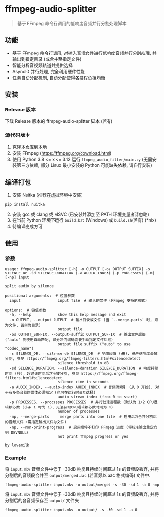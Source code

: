 # ffmpeg-audio-splitter
> 基于 FFmpeg 命令行调用的低响度音频并行分割处理脚本

## 功能
* 基于 FFmpeg 命令行调用, 对输入音频文件进行低响度音频并行分割处理, 并输出到指定目录 (或合并至指定文件)
* 智能分析音视频轨道并提供选择
* AsyncIO 并行处理, 完全利用硬件性能
* 任务自动分配机制, 自动分配使得各进程负担均衡

## 安装
### Release 版本
下载 Release 版本的 ffmpeg-audio-splitter 脚本 (若有)

### 源代码版本
1. 克隆本仓库到本地
2. 安装 FFmpeg (<https://ffmpeg.org/download.html>)
3. 使用 Python 3.8 <= x <= 3.12 运行 `ffmpeg_audio_filter/main.py` (无需安装第三方依赖, 部分 Linux 最小安装的 Python 可能缺失依赖, 请自行安装)

## 编译打包
1. 安装 Nuitka (推荐在虚拟环境中安装)
```shell
pip install nuitka
```
2. 安装 gcc 或 clang 或 MSVC (已安装并添加至 PATH 环境变量者请忽略)
3. 在当前 Python 环境下运行 `build.bat` (Windows) 或 `build.sh`(若有) (*nix)
4. 待编译完成方可

## 使用
### 参数
```
usage: ffmpeg-audio-splitter [-h] -o OUTPUT [-os OUTPUT_SUFFIX] -s SILENCE_DB -sd SILENCE_DURATION [-a AUDIO_INDEX] [-p PROCESSES] [-m] [-np] input

split audio by silence

positional arguments:  # 位置参数
  input                 input file  # 输入的文件 (FFmpeg 支持的格式)

options:  # 键值参数
  -h, --help            show this help message and exit
  -o OUTPUT, --output OUTPUT  # 输出目录或文件 (当 `--merge-parts` 时, 须为文件, 否则为目录)
                        output file
  -os OUTPUT_SUFFIX, --output-suffix OUTPUT_SUFFIX  # 输出文件后缀 ("auto" 则使用自动匹配, 部分冷门编码需要手动指定文件后缀)
                        output file suffix ("auto" to use "codec_name")
  -s SILENCE_DB, --silence-db SILENCE_DB  # 响度阈值 (dB), 低于该响度会被分割, 参见 https://ffmpeg.org/ffmpeg-filters.html#silencedetect
                        silence threshold in dB
  -sd SILENCE_DURATION, --silence-duration SILENCE_DURATION  # 响度持续时间 (秒), 超过该时间后才会被分割, 参见 https://ffmpeg.org/ffmpeg-filters.html#silencedetect
                        silence time in seconds
  -a AUDIO_INDEX, --audio-index AUDIO_INDEX  # 音频流索引 (从 0 开始), 对于有多条音轨的媒体必须指定 (也可在运行时交互选择)
                        audio stream index (from 0 to start)
  -p PROCESSES, --processes PROCESSES  # 并行处理进程数 (默认为 1/2 CPU逻辑核心数 (小于 1 时为 1), 无法获取CPU逻辑核心数时则为 4)
                        number of processes
  -mp, --merge-parts     merge parts into one file  # 启用后将合并分割后的音频文件 (需指定输出文件为文件)
  -np, --non-print-progress  # 启用后将不打印 FFmpeg 进度 (将标准输出重定向到 DEVNULL)
                        not print ffmpeg progress or yes

by lovemilk
```

### Example
将 `input.mkv` 音频文件中低于 -30dB 响度且持续时间超过 1s 的音频段丢弃, 并将分割后的音频段合并至 `output/merged.aac` (若音频以 aac 格式编码) 文件中.
```
ffmpeg-audio-splitter input.mkv -o output/merged -s -30 -sd 1 -a 0 -mp
```

将 `input.mkv` 音频文件中低于 -30dB 响度且持续时间超过 1s 的音频段丢弃, 并将分割后的各音频保存至 `output/` 文件夹
```
ffmpeg-audio-splitter input.mkv -o output/ -s -30 -sd 1 -a 0
```
